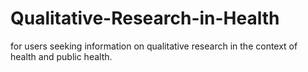 # Qualitative-Research-in-Health
for users seeking information on qualitative research in the context of health and public health.
